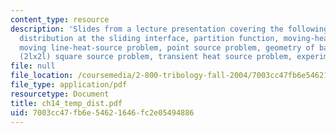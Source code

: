 ```yaml
---
content_type: resource
description: 'Slides from a lecture presentation covering the following topics: Temperature
  distribution at the sliding interface, partition function, moving-heat-source problem,
  moving line-heat-source problem, point source problem, geometry of band source problem,
  (2lx2l) square source problem, transient heat source problem, experimental results.'
file: null
file_location: /coursemedia/2-800-tribology-fall-2004/7003cc47fb6e54621646fc2e05494886_ch14_temp_dist.pdf
file_type: application/pdf
resourcetype: Document
title: ch14_temp_dist.pdf
uid: 7003cc47-fb6e-5462-1646-fc2e05494886
---
```

